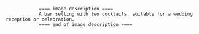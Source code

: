 
                ==== image description ====
                A bar setting with two cocktails, suitable for a wedding reception or celebration.
                ==== end of image description ====
                